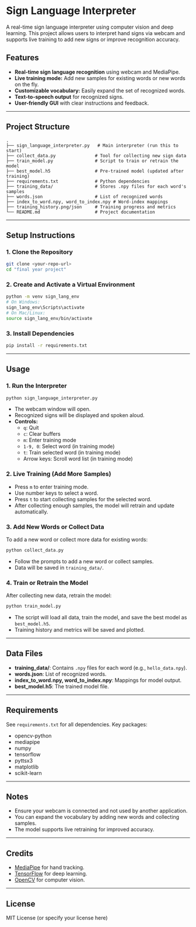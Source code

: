 # Sign Language Interpreter

A real-time sign language interpreter using computer vision and deep learning. This project allows users to interpret hand signs via webcam and supports live training to add new signs or improve recognition accuracy.

## Features

- **Real-time sign language recognition** using webcam and MediaPipe.
- **Live training mode:** Add new samples for existing words or new words on the fly.
- **Customizable vocabulary:** Easily expand the set of recognized words.
- **Text-to-speech output** for recognized signs.
- **User-friendly GUI** with clear instructions and feedback.

---

## Project Structure

```
.
├── sign_language_interpreter.py   # Main interpreter (run this to start)
├── collect_data.py               # Tool for collecting new sign data
├── train_model.py                # Script to train or retrain the model
├── best_model.h5                 # Pre-trained model (updated after training)
├── requirements.txt              # Python dependencies
├── training_data/                # Stores .npy files for each word's samples
├── words.json                    # List of recognized words
├── index_to_word.npy, word_to_index.npy # Word-index mappings
├── training_history.png/json     # Training progress and metrics
└── README.md                     # Project documentation
```

---

## Setup Instructions

### 1. Clone the Repository

```bash
git clone <your-repo-url>
cd "final year project"
```

### 2. Create and Activate a Virtual Environment

```bash
python -m venv sign_lang_env
# On Windows:
sign_lang_env\Scripts\activate
# On Mac/Linux:
source sign_lang_env/bin/activate
```

### 3. Install Dependencies

```bash
pip install -r requirements.txt
```

---

## Usage

### 1. Run the Interpreter

```bash
python sign_language_interpreter.py
```

- The webcam window will open.
- Recognized signs will be displayed and spoken aloud.
- **Controls:**
  - `q`: Quit
  - `c`: Clear buffers
  - `m`: Enter training mode
  - `1-9, 0`: Select word (in training mode)
  - `t`: Train selected word (in training mode)
  - Arrow keys: Scroll word list (in training mode)

### 2. Live Training (Add More Samples)

- Press `m` to enter training mode.
- Use number keys to select a word.
- Press `t` to start collecting samples for the selected word.
- After collecting enough samples, the model will retrain and update automatically.

### 3. Add New Words or Collect Data

To add a new word or collect more data for existing words:

```bash
python collect_data.py
```

- Follow the prompts to add a new word or collect samples.
- Data will be saved in `training_data/`.

### 4. Train or Retrain the Model

After collecting new data, retrain the model:

```bash
python train_model.py
```

- The script will load all data, train the model, and save the best model as `best_model.h5`.
- Training history and metrics will be saved and plotted.

---

## Data Files

- **training_data/**: Contains `.npy` files for each word (e.g., `hello_data.npy`).
- **words.json**: List of recognized words.
- **index_to_word.npy, word_to_index.npy**: Mappings for model output.
- **best_model.h5**: The trained model file.

---

## Requirements

See `requirements.txt` for all dependencies. Key packages:

- opencv-python
- mediapipe
- numpy
- tensorflow
- pyttsx3
- matplotlib
- scikit-learn

---

## Notes

- Ensure your webcam is connected and not used by another application.
- You can expand the vocabulary by adding new words and collecting samples.
- The model supports live retraining for improved accuracy.

---

## Credits

- [MediaPipe](https://google.github.io/mediapipe/) for hand tracking.
- [TensorFlow](https://www.tensorflow.org/) for deep learning.
- [OpenCV](https://opencv.org/) for computer vision.

---

## License

MIT License (or specify your license here)
